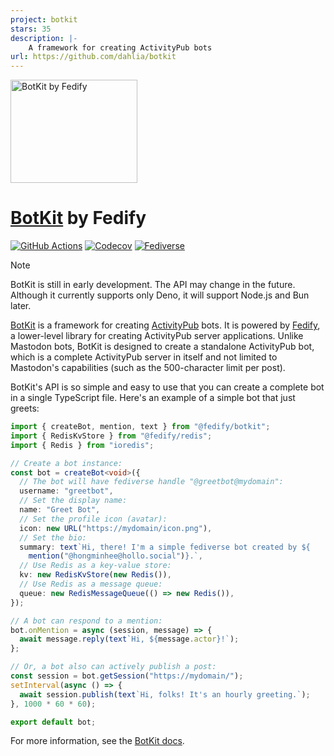 ```yaml
---
project: botkit
stars: 35
description: |-
    A framework for creating ActivityPub bots
url: https://github.com/dahlia/botkit
---
```


<img src="./logo.svg" alt="BotKit by Fedify" width="203" height="165">

[BotKit] by Fedify
==================

[![GitHub Actions][GitHub Actions badge]][GitHub Actions]
[![Codecov][Codecov badge]][Codecov]
[![Fediverse][Fediverse badge]][Fediverse]

> [!NOTE]
> BotKit is still in early development.  The API may change in the future.
> Although it currently supports only Deno, it will support Node.js and Bun
> later.

[BotKit] is a framework for creating [ActivityPub] bots.  It is powered by
[Fedify], a lower-level library for creating ActivityPub server applications.
Unlike Mastodon bots, BotKit is designed to create a standalone ActivityPub bot,
which is a complete ActivityPub server in itself and not limited to Mastodon's
capabilities (such as the 500-character limit per post).

BotKit's API is so simple and easy to use that you can create a complete bot in
a single TypeScript file.  Here's an example of a simple bot that just greets:

~~~~ typescript
import { createBot, mention, text } from "@fedify/botkit";
import { RedisKvStore } from "@fedify/redis";
import { Redis } from "ioredis";

// Create a bot instance:
const bot = createBot<void>({
  // The bot will have fediverse handle "@greetbot@mydomain":
  username: "greetbot",
  // Set the display name:
  name: "Greet Bot",
  // Set the profile icon (avatar):
  icon: new URL("https://mydomain/icon.png"),
  // Set the bio:
  summary: text`Hi, there! I'm a simple fediverse bot created by ${
    mention("@hongminhee@hollo.social")}.`,
  // Use Redis as a key-value store:
  kv: new RedisKvStore(new Redis()),
  // Use Redis as a message queue:
  queue: new RedisMessageQueue(() => new Redis()),
});

// A bot can respond to a mention:
bot.onMention = async (session, message) => {
  await message.reply(text`Hi, ${message.actor}!`);
};

// Or, a bot also can actively publish a post:
const session = bot.getSession("https://mydomain/");
setInterval(async () => {
  await session.publish(text`Hi, folks! It's an hourly greeting.`);
}, 1000 * 60 * 60);

export default bot;
~~~~

For more information, see the [BotKit docs][BotKit].

[BotKit]: https://botkit.fedify.dev/
[GitHub Actions]: https://github.com/dahlia/botkit/actions/workflows/main.yaml
[GitHub Actions badge]: https://github.com/dahlia/botkit/actions/workflows/main.yaml/badge.svg
[Codecov]: https://codecov.io/gh/dahlia/botkit
[Codecov badge]: https://codecov.io/gh/dahlia/botkit/graph/badge.svg?token=dMbBbQvk4v
[Fediverse]: https://hollo.social/@botkit
[Fediverse badge]: https://fedi-badge.deno.dev/@botkit@hollo.social/followers.svg
[ActivityPub]: https://activitypub.rocks/
[Fedify]: https://fedify.dev/

<!-- cSpell: ignore greetbot mydomain -->

